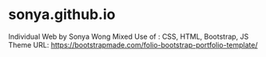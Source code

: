 # sonya.github.io
Individual Web by Sonya Wong
Mixed Use of : CSS, HTML, Bootstrap, JS
Theme URL: https://bootstrapmade.com/folio-bootstrap-portfolio-template/
